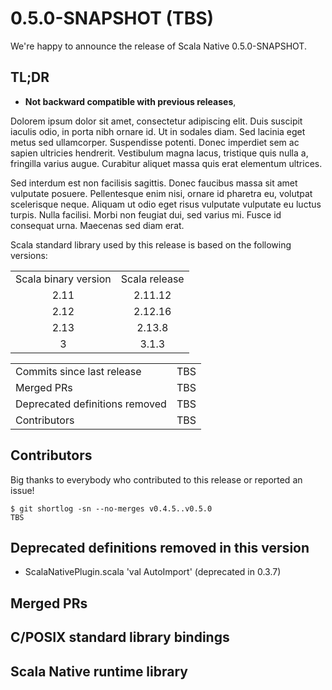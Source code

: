 
[comment]: # (BEWARE: this file is rough scaffolding, not for final release)


# 0.5.0-SNAPSHOT (TBS)

We're happy to announce the release of Scala Native 0.5.0-SNAPSHOT. 

## TL;DR
* **Not backward compatible with previous releases**,

Dolorem ipsum dolor sit amet, consectetur adipiscing elit. Duis suscipit 
iaculis odio, in porta nibh ornare id. Ut in sodales diam. Sed lacinia eget
metus sed ullamcorper. Suspendisse potenti. Donec imperdiet sem ac sapien
ultricies hendrerit. Vestibulum magna lacus, tristique quis nulla a,
fringilla varius augue. Curabitur aliquet massa quis erat elementum ultrices.

Sed interdum est non facilisis sagittis. Donec faucibus massa sit amet
vulputate posuere. Pellentesque enim nisi, ornare id pharetra eu, volutpat
scelerisque neque. Aliquam ut odio eget risus vulputate vulputate eu luctus
turpis. Nulla facilisi. Morbi non feugiat dui, sed varius mi. Fusce id 
consequat urna. Maecenas sed diam erat. 


Scala standard library used by this release is based on the following versions:
<table>
<tbody>
  <tr>
    <td>Scala binary version</td>
    <td>Scala release</td>
  </tr>
  <tr>
    <td align="center">2.11</td>
    <td align="center">2.11.12</td>
  </tr>
  <tr>
    <td align="center">2.12</td>
    <td align="center">2.12.16</td>
  </tr>
  <tr>
    <td align="center">2.13</td>
    <td align="center">2.13.8</td>
  </tr>
  <tr>
    <td align="center">3</td>
    <td align="center">3.1.3</td>
  </tr>
</tbody>
</table>


<table>
<tbody>
  <tr>
    <td>Commits since last release</td>
    <td align="center">TBS</td>
  </tr>
  <tr>
    <td>Merged PRs</td>
    <td align="center">TBS</td>
  <tr>
    <td>Deprecated definitions removed</td>
    <td align="center">TBS</td>
  </tr>
    <tr>
    <td>Contributors</td>
    <td align="center">TBS</td>
  </tr>
</tbody>
</table>

## Contributors

Big thanks to everybody who contributed to this release or reported an issue!

```
$ git shortlog -sn --no-merges v0.4.5..v0.5.0
TBS
```

## Deprecated definitions removed in this version

- ScalaNativePlugin.scala 'val AutoImport' (deprecated in 0.3.7)


## Merged PRs


## C/POSIX standard library bindings


## Scala Native runtime library
